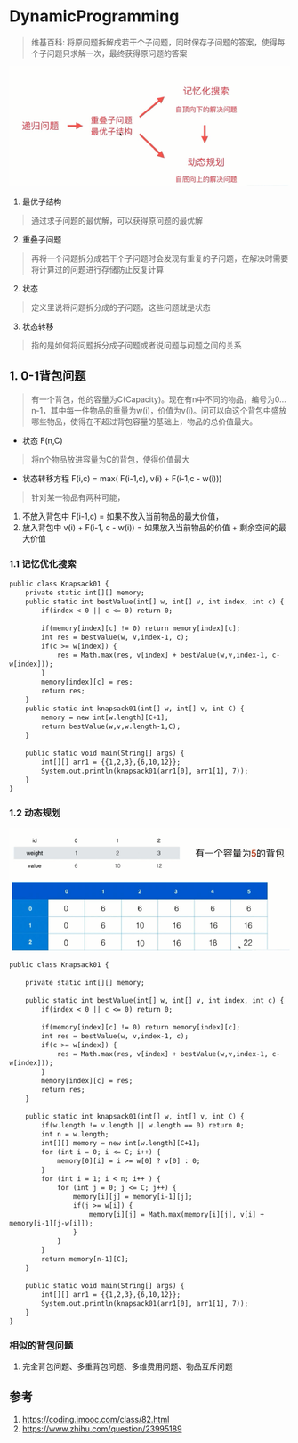 # DynamicProgramming
> 维基百科: 将原问题拆解成若干个子问题，同时保存子问题的答案，使得每个子问题只求解一次，最终获得原问题的答案

![](./images/dp_1.png)

1. 最优子结构
> 通过求子问题的最优解，可以获得原问题的最优解
2. 重叠子问题
> 再将一个问题拆分成若干个子问题时会发现有重复的子问题，在解决时需要将计算过的问题进行存储防止反复计算
2. 状态
> 定义里说将问题拆分成的子问题，这些问题就是状态
3. 状态转移
> 指的是如何将问题拆分成子问题或者说问题与问题之间的关系

## 1. 0-1背包问题
> 有一个背包，他的容量为C(Capacity)。现在有n中不同的物品，编号为0…n-1，其中每一件物品的重量为w(i)，价值为v(i)。问可以向这个背包中盛放哪些物品，使得在不超过背包容量的基础上，物品的总价值最大。
* 状态 F(n,C)
> 将n个物品放进容量为C的背包，使得价值最大
* 状态转移方程 F(i,c) = max( F(i-1,c), v(i) + F(i-1,c - w(i)))
> 针对某一物品有两种可能，
1. 不放入背包中 F(i-1,c) = 如果不放入当前物品的最大价值，
2. 放入背包中 v(i) + F(i-1, c - w(i)) = 如果放入当前物品的价值 + 剩余空间的最大价值
### 1.1 记忆优化搜索
```
public class Knapsack01 {
    private static int[][] memory;
    public static int bestValue(int[] w, int[] v, int index, int c) {
        if(index < 0 || c <= 0) return 0;

        if(memory[index][c] != 0) return memory[index][c];
        int res = bestValue(w, v,index-1, c);
        if(c >= w[index]) {
            res = Math.max(res, v[index] + bestValue(w,v,index-1, c-w[index]));
        }
        memory[index][c] = res;
        return res;
    }
    public static int knapsack01(int[] w, int[] v, int C) {
        memory = new int[w.length][C+1];
        return bestValue(w,v,w.length-1,C);
    }

    public static void main(String[] args) {
        int[][] arr1 = {{1,2,3},{6,10,12}};
        System.out.println(knapsack01(arr1[0], arr1[1], 7));
    }
}

```
### 1.2 动态规划

![](./images/knapsack01_1.png)

```
public class Knapsack01 {

    private static int[][] memory;

    public static int bestValue(int[] w, int[] v, int index, int c) {
        if(index < 0 || c <= 0) return 0;

        if(memory[index][c] != 0) return memory[index][c];
        int res = bestValue(w, v,index-1, c);
        if(c >= w[index]) {
            res = Math.max(res, v[index] + bestValue(w,v,index-1, c-w[index]));
        }
        memory[index][c] = res;
        return res;
    }

    public static int knapsack01(int[] w, int[] v, int C) {
        if(w.length != v.length || w.length == 0) return 0;
        int n = w.length;
        int[][] memory = new int[w.length][C+1];
        for (int i = 0; i <= C; i++) {
            memory[0][i] = i >= w[0] ? v[0] : 0;
        }
        for (int i = 1; i < n; i++ ) {
            for (int j = 0; j <= C; j++) {
                memory[i][j] = memory[i-1][j];
                if(j >= w[i]) {
                    memory[i][j] = Math.max(memory[i][j], v[i] + memory[i-1][j-w[i]]);
                }
            }
        }
        return memory[n-1][C];
    }

    public static void main(String[] args) {
        int[][] arr1 = {{1,2,3},{6,10,12}};
        System.out.println(knapsack01(arr1[0], arr1[1], 7));
    }
}
```
### 相似的背包问题
1. 完全背包问题、多重背包问题、多维费用问题、物品互斥问题

## 参考
1. https://coding.imooc.com/class/82.html
2. https://www.zhihu.com/question/23995189